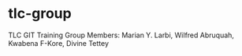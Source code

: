 # tlc-group
TLC GIT Training
Group Members: Marian Y. Larbi, Wilfred Abruquah, Kwabena F-Kore, Divine Tettey
